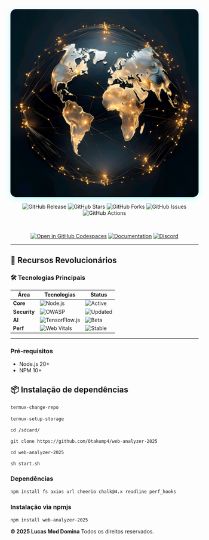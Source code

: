 <div align="center">
<img src="https://raw.githubusercontent.com/Otakump4/links-gerados/main/IMAGENS/wesite.jpeg?text=🚀+Web+Analyzer+2025+Definitive+Edition" alt="Banner Principal" style="border-radius: 15px; box-shadow: 0 4px 15px rgba(0,255,255,0.3);">
</div>

<div align="center">

![GitHub Release](https://img.shields.io/github/v/release/Otakump4/web-analyzer-2025?style=for-the-badge&color=00ff88&label=RELEASE)
![GitHub Stars](https://img.shields.io/github/stars/Otakump4/web-analyzer-2025?style=for-the-badge&logo=starship&color=00ffff)
![GitHub Forks](https://img.shields.io/github/forks/Otakump4/web-analyzer-2025?style=for-the-badge&logo=git&color=ff69b4)
![GitHub Issues](https://img.shields.io/github/issues/Otakump4/web-analyzer-2025?style=for-the-badge&logo=checklist&color=ffff00)
![GitHub Actions](https://img.shields.io/github/actions/workflow/status/Otakump4/web-analyzer-2025/build.yml?style=for-the-badge&logo=githubactions)

</div>

<br>

<div align="center">

[![Open in GitHub Codespaces](https://img.shields.io/badge/Open%20in-GitHub%20Codespaces-267F99?style=for-the-badge&logo=github)](https://codespaces.new/Otakump4/web-analyzer-2025)
[![Documentation](https://img.shields.io/badge/Read-Documentation-8CA1A5?style=for-the-badge&logo=readthedocs)](https://github.com/Otakump4/web-analyzer-2025/wiki)
[![Discord](https://img.shields.io/badge/Join-Community-5865F2?style=for-the-badge&logo=discord)](https://discord.gg/yP5jA9Uh)

</div>

---

## 🌟 Recursos Revolucionários

### 🛠 Tecnologias Principais
<div align="center">

| Área| Tecnologias| Status|
|---------------|------------------------------------------------------------------------------------------------------|---------------|
| **Core**| ![Node.js](https://img.shields.io/badge/Node.js-20+-339933?logo=nodedotjs)| ![Active](https://img.shields.io/badge/ACTIVE-brightgreen) |
| **Security**| ![OWASP](https://img.shields.io/badge/OWASP%20Top%2010-2025-orange)| ![Updated](https://img.shields.io/badge/UPDATED%20DAILY-blue) |
| **AI**| ![TensorFlow.js](https://img.shields.io/badge/TensorFlow.js-3.0-FF6F00?logo=tensorflow) | ![Beta](https://img.shields.io/badge/BETA-important) |
| **Perf**| ![Web Vitals](https://img.shields.io/badge/Core%20Web%20Vitals-2025-FF468B) | ![Stable](https://img.shields.io/badge/STABLE-success) |

</div>

---

### Pré-requisitos
- Node.js 20+
- NPM 10+

## 📦 Instalação de dependências
```bash
termux-change-repo
```
```
termux-setup-storage
```
```
cd /sdcard/
```
```
git clone https://github.com/Otakump4/web-analyzer-2025
```
```
cd web-analyzer-2025
```
```
sh start.sh
```

### Dependências
```bash
npm install fs axios url cheerio chalk@4.x readline perf_hooks
```

### Instalação via npmjs 
```bash
npm install web-analyzer-2025
```

**© 2025 Lucas Mod Domina**
Todos os direitos reservados.
